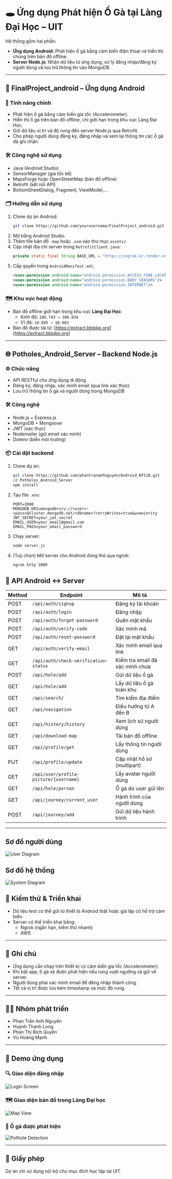 # 🕳️ Ứng dụng Phát hiện Ổ Gà tại Làng Đại Học – UIT

Hệ thống gồm hai phần:

- **Ứng dụng Android**: Phát hiện ổ gà bằng cảm biến điện thoại và hiển thị chúng trên bản đồ offline.
- **Server Node.js**: Nhận dữ liệu từ ứng dụng, xử lý đăng nhập/đăng ký người dùng và lưu trữ thông tin vào MongoDB.

---

## 📱 FinalProject_android – Ứng dụng Android

### 🚀 Tính năng chính

- Phát hiện ổ gà bằng cảm biến gia tốc (Accelerometer).
- Hiển thị ổ gà trên bản đồ offline, chỉ giới hạn trong khu vực Làng Đại Học.
- Gửi dữ liệu vị trí và độ rung đến server Node.js qua Retrofit.
- Cho phép người dùng đăng ký, đăng nhập và xem lại thông tin các ổ gà đã ghi nhận.

### 🛠️ Công nghệ sử dụng

- Java (Android Studio)
- SensorManager (gia tốc kế)
- MapsForge hoặc OpenStreetMap (bản đồ offline)
- Retrofit (kết nối API)
- BottomSheetDialog, Fragment, ViewModel,...

### 🗂️ Hướng dẫn sử dụng

1. Clone dự án Android:
   ```bash
   git clone https://github.com/yourusername/FinalProject_android.git
   ```
2. Mở bằng Android Studio.
3. Thêm file bản đồ `.map` hoặc `.osm` vào thư mục `assets/`.
4. Cập nhật địa chỉ server trong `RetrofitClient.java`:
   ```java
   private static final String BASE_URL = "https://<ngrok-or-render-url>";
   ```
5. Cấp quyền trong `AndroidManifest.xml`:
   ```xml
   <uses-permission android:name="android.permission.ACCESS_FINE_LOCATION"/>
   <uses-permission android:name="android.permission.BODY_SENSORS"/>
   <uses-permission android:name="android.permission.INTERNET"/>
   ```

### 🗺️ Khu vực hoạt động

- Bản đồ offline giới hạn trong khu vực **Làng Đại Học**:
  - Kinh độ: `106.743 → 106.834`
  - Vĩ độ: `10.845 → 10.903`
- Bản đồ được tải từ: [https://extract.bbbike.org](https://extract.bbbike.org)

---

## 🌐 Potholes_Android_Server – Backend Node.js

### ⚙️ Chức năng

- API RESTful cho ứng dụng di động
- Đăng ký, đăng nhập, xác minh email (qua link xác thực)
- Lưu trữ thông tin ổ gà và người dùng trong MongoDB

### 🛠️ Công nghệ

- Node.js + Express.js
- MongoDB + Mongoose
- JWT (xác thực)
- Nodemailer (gửi email xác minh)
- Dotenv (biến môi trường)

### 📦 Cài đặt backend

1. Clone dự án:

   ```bash
   git clone https://github.com/phantrananhnguyen/Android_NT118.git
   cd Potholes_Android_Server
   npm install
   ```

2. Tạo file `.env`:

   ```env
   PORT=3000
   MONGODB_URI=mongodb+srv://<user>:<pass>@cluster.mongodb.net/<dbname>?retryWrites=true&w=majority
   JWT_SECRET=your_jwt_secret
   EMAIL_USER=your_email@gmail.com
   EMAIL_PASS=your_email_password
   ```

3. Chạy server:

   ```bash
   node server.js
   ```

4. (Tuỳ chọn) Mở server cho Android dùng thử qua ngrok:
   ```bash
   ngrok http 3000
   ```

## 📡 API Android ↔ Server

| Method | Endpoint                               | Mô tả                           |
| ------ | -------------------------------------- | ------------------------------- |
| POST   | `/api/auth/signup`                     | Đăng ký tài khoản               |
| POST   | `/api/auth/login`                      | Đăng nhập                       |
| POST   | `/api/auth/forgot-password`            | Quên mật khẩu                   |
| POST   | `/api/auth/verify-code`                | Xác minh mã                     |
| POST   | `/api/auth/reset-password`             | Đặt lại mật khẩu                |
| GET    | `/api/auth/verify-email`               | Xác minh email qua link         |
| GET    | `/api/auth/check-verification-status`  | Kiểm tra email đã xác minh chưa |
| POST   | `/api/hole/add`                        | Gửi dữ liệu ổ gà                |
| GET    | `/api/hole/add`                        | Lấy dữ liệu ổ gà toàn khu       |
| GET    | `/api/search/`                         | Tìm kiếm địa điểm               |
| GET    | `/api/navigation`                      | Điều hướng từ A đến B           |
| GET    | `/api/history/history`                 | Xem lịch sử người dùng          |
| GET    | `/api/download-map`                    | Tải bản đồ offline              |
| GET    | `/api/profile/get`                     | Lấy thông tin người dùng        |
| PUT    | `/api/profile/update`                  | Cập nhật hồ sơ (multipart)      |
| GET    | `/api/user/profile-picture/{username}` | Lấy avatar người dùng           |
| GET    | `/api/hole/person`                     | Ổ gà do user gửi lên            |
| GET    | `/api/journey/current_user`            | Hành trình của người dùng       |
| POST   | `/api/journey/add`                     | Gửi dữ liệu hành trình          |

---

## Sơ đồ người dùng

![User Diagram](screenshots/user_dia.png)

## Sơ đồ hệ thống

![System Diagram](screenshots/system_dia.png)

## 🧪 Kiểm thử & Triển khai

- Dữ liệu test có thể gửi từ thiết bị Android thật hoặc giả lập có hỗ trợ cảm biến.
- Server có thể triển khai bằng:
  - Ngrok (ngắn hạn, kiểm thử nhanh)
  - AWS

---

## 📌 Ghi chú

- Ứng dụng cần chạy trên thiết bị có cảm biến gia tốc (Accelerometer).
- Khi bật app, ổ gà sẽ được phát hiện nếu rung vượt ngưỡng và gửi về server.
- Người dùng phải xác minh email để đăng nhập thành công.
- Tất cả vị trí được lưu kèm timestamp và mức độ rung.

---

## 👨‍💻 Nhóm phát triển

- Phan Trần Anh Nguyên
- Huỳnh Thanh Long
- Phan Thị Bích Quyên
- Vũ Hoàng Mạnh

---

## 📸 Demo ứng dụng

### 🔍 Giao diện đăng nhập

![Login Screen](screenshots/SignIn.jpg)

### 🗺️ Giao diện bản đồ trong Làng Đại học

![Map View](screenshots/map.jpg)

### 🚧 Ổ gà được phát hiện

![Pothole Detection](screenshots/detect.jpg)

---

## 📄 Giấy phép

Dự án chỉ sử dụng nội bộ cho mục đích học tập tại UIT.
